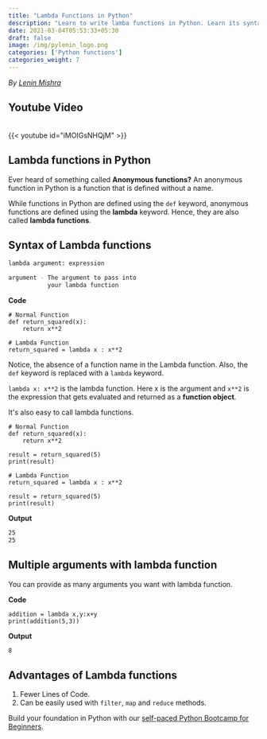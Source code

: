 ```yaml
---
title: "Lambda Functions in Python"
description: "Learn to write lamba functions in Python. Learn its syntax and how to use them (with examples)"
date: 2021-03-04T05:53:33+05:30
draft: false
image: /img/pylenin_logo.png
categories: ['Python functions']
categories_weight: 7
---
```

<div class="sharethis-inline-follow-buttons"></div>

*By [Lenin Mishra](https://www.pylenin.com/authors/#lenin-mishra)*

## Youtube Video

<br>
{{< youtube id="iMOIGsNHQjM" >}}
<br>

## Lambda functions in Python

Ever heard of something called **Anonymous functions?**
An anonymous function in Python is a function that is defined 
without a name. 

While functions in Python are defined using the `def` keyword, 
anonymous functions are defined using the **lambda** keyword. 
Hence, they are also called **lambda functions**.



## Syntax of Lambda functions

```bash
lambda argument: expression

argument - The argument to pass into
           your lambda function 
```

**Code**

```python3
# Normal Function
def return_squared(x):
    return x**2

# Lambda Function
return_squared = lambda x : x**2
```

Notice, the absence of a function name in the Lambda function. 
Also, the `def` keyword is replaced with a `lambda` keyword.

`lambda x: x**2` is the lambda function. 
Here x is the argument and `x**2` is the expression 
that gets evaluated and returned as a **function object**.



It's also easy to call lambda functions.

```python3
# Normal Function
def return_squared(x):
    return x**2

result = return_squared(5)
print(result)

# Lambda Function
return_squared = lambda x : x**2

result = return_squared(5)
print(result)
```

**Output**

```bash
25
25
```



## Multiple arguments with lambda function

You can provide as many arguments you want with lambda function.

**Code**

```python3
addition = lambda x,y:x+y
print(addition(5,3))
```

**Output**

```bash
8
```



## Advantages of Lambda functions

1. Fewer Lines of Code.
2. Can be easily used with `filter`, `map` and `reduce` methods.

Build your foundation in Python with our [self-paced Python Bootcamp for Beginners](https://www.pylenin.com/python-bootcamp/).

